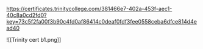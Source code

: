 https://certificates.trinitycollege.com/381466e7-402a-453f-aec1-40c8a0cd2fd0?key=73c5f2fa00f3b90c4fd0af86414c0deaf0fdf3fee0558ceba6dfce814d4ead40


![[Trinity cert b1.png]]
